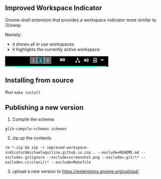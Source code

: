 ## Improved Workspace Indicator

Gnome shell extension that provides a workspace indicator more similar to i3/sway

Namely:

- it shows all _in use_ workspaces
- it highlights the currently active workspace

![Screenshot](screenshot.png)

## Installing from source

Run `make install`

## Publishing a new version

1. Compile the schema

```shell
glib-compile-schemas schemas
```

2. zip up the contents

```shell
rm *.zip && zip -r improved-workspace-indicator@michaelaquilina.github.io.zip . --exclude=README.md --exclude=.gitignore --exclude=screenshot.png --exclude=.git/\* --exclude=.circleci/\* --exclude=Makefile
```

3. upload a new version to https://extensions.gnome.org/upload/
